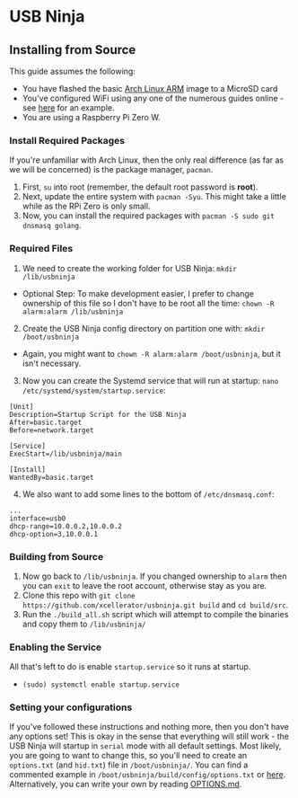# USB Ninja
## Installing from Source

This guide assumes the following:
* You have flashed the basic [Arch Linux ARM](https://archlinuxarm.org/platforms/armv6/raspberry-pi) image to a MicroSD card
* You've configured WiFi using any one of the numerous guides online - see [here](https://archlinuxarm.org/forum/viewtopic.php?f=31&t=11529) for an example.
* You are using a Raspberry Pi Zero W.

### Install Required Packages
If you're unfamiliar with Arch Linux, then the only real difference (as far as we will be concerned) is the package manager, `pacman`.
1. First, `su` into root (remember, the default root password is **root**).
2. Next, update the entire system with `pacman -Syu`. This might take a little while as the RPi Zero is only small.
3. Now, you can install the required packages with `pacman -S sudo git dnsmasq golang`.

### Required Files
1. We need to create the working folder for USB Ninja: `mkdir /lib/usbninja`
* Optional Step: To make development easier, I prefer to change ownership of this file so I don't have to be root all the time: `chown -R alarm:alarm /lib/usbninja`
2. Create the USB Ninja config directory on partition one with: `mkdir /boot/usbninja`
* Again, you might want to `chown -R alarm:alarm /boot/usbninja`, but it isn't necessary.
3. Now you can create the Systemd service that will run at startup: `nano /etc/systemd/system/startup.service`:
```
[Unit]
Description=Startup Script for the USB Ninja
After=basic.target
Before=network.target

[Service]
ExecStart=/lib/usbninja/main

[Install]
WantedBy=basic.target
```
4. We also want to add some lines to the bottom of `/etc/dnsmasq.conf`:
```
...
interface=usb0
dhcp-range=10.0.0.2,10.0.0.2
dhcp-option=3,10.0.0.1
```

### Building from Source
1. Now go back to `/lib/usbninja`. If you changed ownership to `alarm` then you can `exit` to leave the root account, otherwise stay as you are.
2. Clone this repo with `git clone https://github.com/xcellerator/usbninja.git build` and `cd build/src`.
3. Run the `./build_all.sh` script which will attempt to compile the binaries and copy them to `/lib/usbninja/`

### Enabling the Service
All that's left to do is enable `startup.service` so it runs at startup.
* `(sudo) systemctl enable startup.service`

### Setting your configurations
If you've followed these instructions and nothing more, then you don't have any options set! This is okay in the sense that everything will still work - the USB Ninja will startup in `serial` mode with all default settings. Most likely, you are going to want to change this, so you'll need to create an `options.txt` (and `hid.txt`) file in `/boot/usbninja/`. You can find a commented example in `/boot/usbninja/build/config/options.txt` or [here](config/options.txt). Alternatively, you can write your own by reading [OPTIONS.md](doc/OPTIONS.md).
